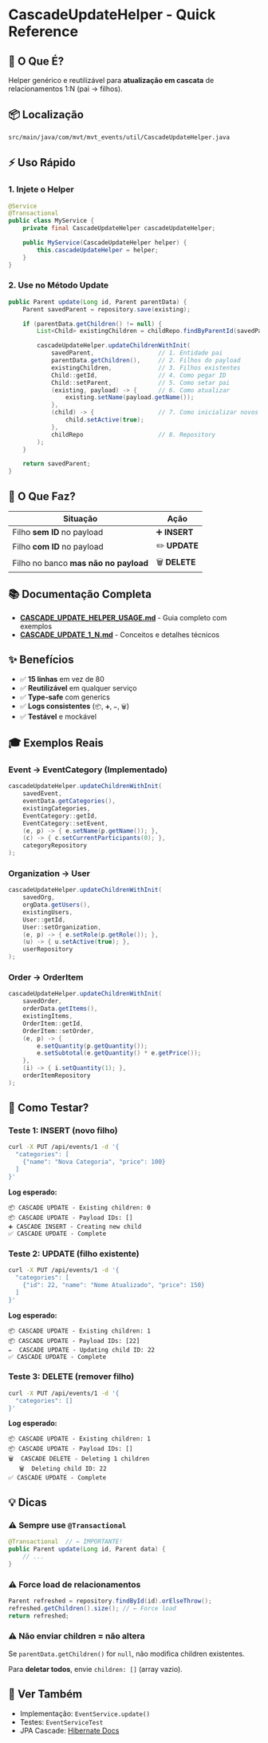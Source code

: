 # CascadeUpdateHelper - Quick Reference

## 🎯 O Que É?

Helper genérico e reutilizável para **atualização em cascata** de relacionamentos 1:N (pai → filhos).

## 📦 Localização

```
src/main/java/com/mvt/mvt_events/util/CascadeUpdateHelper.java
```

## ⚡ Uso Rápido

### 1. Injete o Helper

```java
@Service
@Transactional
public class MyService {
    private final CascadeUpdateHelper cascadeUpdateHelper;

    public MyService(CascadeUpdateHelper helper) {
        this.cascadeUpdateHelper = helper;
    }
}
```

### 2. Use no Método Update

```java
public Parent update(Long id, Parent parentData) {
    Parent savedParent = repository.save(existing);

    if (parentData.getChildren() != null) {
        List<Child> existingChildren = childRepo.findByParentId(savedParent.getId());

        cascadeUpdateHelper.updateChildrenWithInit(
            savedParent,                  // 1. Entidade pai
            parentData.getChildren(),     // 2. Filhos do payload
            existingChildren,             // 3. Filhos existentes
            Child::getId,                 // 4. Como pegar ID
            Child::setParent,             // 5. Como setar pai
            (existing, payload) -> {      // 6. Como atualizar
                existing.setName(payload.getName());
            },
            (child) -> {                  // 7. Como inicializar novos
                child.setActive(true);
            },
            childRepo                     // 8. Repository
        );
    }

    return savedParent;
}
```

## 🔄 O Que Faz?

| Situação                              | Ação          |
| ------------------------------------- | ------------- |
| Filho **sem ID** no payload           | ➕ **INSERT** |
| Filho **com ID** no payload           | ✏️ **UPDATE** |
| Filho no banco **mas não no payload** | 🗑️ **DELETE** |

## 📚 Documentação Completa

- **[CASCADE_UPDATE_HELPER_USAGE.md](CASCADE_UPDATE_HELPER_USAGE.md)** - Guia completo com exemplos
- **[CASCADE_UPDATE_1_N.md](CASCADE_UPDATE_1_N.md)** - Conceitos e detalhes técnicos

## ✨ Benefícios

- ✅ **15 linhas** em vez de 80
- ✅ **Reutilizável** em qualquer serviço
- ✅ **Type-safe** com generics
- ✅ **Logs consistentes** (`📦`, `➕`, `✏️`, `🗑️`)
- ✅ **Testável** e mockável

## 🎓 Exemplos Reais

### Event → EventCategory (Implementado)

```java
cascadeUpdateHelper.updateChildrenWithInit(
    savedEvent,
    eventData.getCategories(),
    existingCategories,
    EventCategory::getId,
    EventCategory::setEvent,
    (e, p) -> { e.setName(p.getName()); },
    (c) -> { c.setCurrentParticipants(0); },
    categoryRepository
);
```

### Organization → User

```java
cascadeUpdateHelper.updateChildrenWithInit(
    savedOrg,
    orgData.getUsers(),
    existingUsers,
    User::getId,
    User::setOrganization,
    (e, p) -> { e.setRole(p.getRole()); },
    (u) -> { u.setActive(true); },
    userRepository
);
```

### Order → OrderItem

```java
cascadeUpdateHelper.updateChildrenWithInit(
    savedOrder,
    orderData.getItems(),
    existingItems,
    OrderItem::getId,
    OrderItem::setOrder,
    (e, p) -> {
        e.setQuantity(p.getQuantity());
        e.setSubtotal(e.getQuantity() * e.getPrice());
    },
    (i) -> { i.setQuantity(1); },
    orderItemRepository
);
```

## 🧪 Como Testar?

### Teste 1: INSERT (novo filho)

```bash
curl -X PUT /api/events/1 -d '{
  "categories": [
    {"name": "Nova Categoria", "price": 100}
  ]
}'
```

**Log esperado:**

```
📦 CASCADE UPDATE - Existing children: 0
📦 CASCADE UPDATE - Payload IDs: []
➕ CASCADE INSERT - Creating new child
✅ CASCADE UPDATE - Complete
```

### Teste 2: UPDATE (filho existente)

```bash
curl -X PUT /api/events/1 -d '{
  "categories": [
    {"id": 22, "name": "Nome Atualizado", "price": 150}
  ]
}'
```

**Log esperado:**

```
📦 CASCADE UPDATE - Existing children: 1
📦 CASCADE UPDATE - Payload IDs: [22]
✏️  CASCADE UPDATE - Updating child ID: 22
✅ CASCADE UPDATE - Complete
```

### Teste 3: DELETE (remover filho)

```bash
curl -X PUT /api/events/1 -d '{
  "categories": []
}'
```

**Log esperado:**

```
📦 CASCADE UPDATE - Existing children: 1
📦 CASCADE UPDATE - Payload IDs: []
🗑️  CASCADE DELETE - Deleting 1 children
   🗑️  Deleting child ID: 22
✅ CASCADE UPDATE - Complete
```

## 💡 Dicas

### ⚠️ Sempre use `@Transactional`

```java
@Transactional  // ← IMPORTANTE!
public Parent update(Long id, Parent data) {
    // ...
}
```

### ⚠️ Force load de relacionamentos

```java
Parent refreshed = repository.findById(id).orElseThrow();
refreshed.getChildren().size(); // ← Force load
return refreshed;
```

### ⚠️ Não enviar children = não altera

Se `parentData.getChildren()` for `null`, não modifica children existentes.

Para **deletar todos**, envie `children: []` (array vazio).

## 🔗 Ver Também

- Implementação: `EventService.update()`
- Testes: `EventServiceTest`
- JPA Cascade: [Hibernate Docs](https://docs.jboss.org/hibernate/orm/6.0/userguide/html_single/Hibernate_User_Guide.html#pc-cascade)
